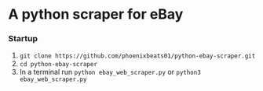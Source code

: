 # A python scraper for eBay #



### Startup ###

  1. `git clone https://github.com/phoenixbeats01/python-ebay-scraper.git`
  2. `cd python-ebay-scraper`
  3.  In a terminal run `python ebay_web_scraper.py` or `python3 ebay_web_scraper.py`
